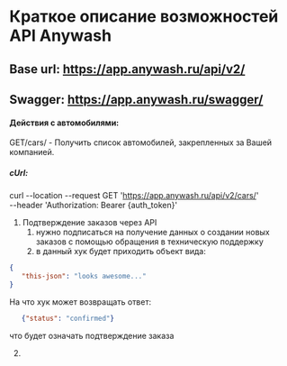 # Краткое описание возможностей API Anywash
## Base url: https://app.anywash.ru/api/v2/
## Swagger: https://app.anywash.ru/swagger/


#### Действия с автомобилями:
GET/cars/   -     Получить список автомобилей, закрепленных за Вашей компанией.

##### cUrl:
curl --location --request GET 'https://app.anywash.ru/api/v2/cars/' \
--header 'Authorization: Bearer {auth_token}'







1. Подтверждение заказов через API 
   1. нужно подписаться на получение данных о создании новых заказов с помощью обращения в техническую поддержку
   2. в данный хук будет приходить объект вида:
```json
{
   "this-json": "looks awesome..."
}
```
   На что хук может возвращать ответ:
```json
   {"status": "confirmed"}
```
   что будет означать подтверждение заказа
   
2. 
